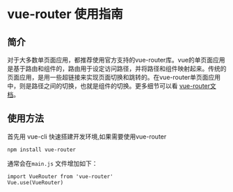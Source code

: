 # vue-router 使用指南

## 简介

对于大多数单页面应用，都推荐使用官方支持的vue-router库。vue的单页面应用是基于路由和组件的，路由用于设定访问路径，并将路径和组件映射起来。传统的页面应用，是用一些超链接来实现页面切换和跳转的。在vue-router单页面应用中，则是路径之间的切换，也就是组件的切换。更多细节可以看 [vue-router文档](https://router.vuejs.org/zh-cn)。

## 使用方法

首先用 vue-cli 快速搭建开发环境,如果需要使用vue-router

```
npm install vue-router
```
通常会在`main.js` 文件增加如下：

```
import VueRouter from 'vue-router'
Vue.use(VueRouter)
```
